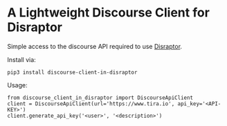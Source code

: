 # A Lightweight Discourse Client for Disraptor

Simple access to the discourse API required to use [Disraptor](www.disraptor.org).

Install via:

```
pip3 install discourse-client-in-disraptor
```

Usage:

```
from discourse_client_in_disraptor import DiscourseApiClient
client = DiscourseApiClient(url='https://www.tira.io', api_key='<API-KEY>')
client.generate_api_key('<user>', '<description>')
```

